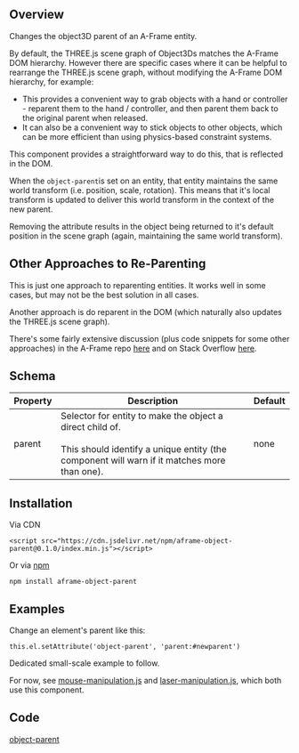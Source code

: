 ## Overview

Changes the object3D parent of an A-Frame entity.

By default, the THREE.js scene graph of Object3Ds matches the A-Frame DOM hierarchy.  However there are specific cases where it can be helpful to rearrange the THREE.js scene graph, without modifying the A-Frame DOM hierarchy, for example:

- This provides a convenient way to grab objects with a hand or controller - reparent them to the hand / controller, and then parent them back to the original parent when released.
- It can also be a convenient way to stick objects to other objects, which can be more efficient than using physics-based constraint systems.

This component provides a straightforward way to do this, that is reflected in the DOM.

When the `object-parent`is set on an entity, that entity maintains the same world transform (i.e. position, scale, rotation).  This means that it's local transform is updated to deliver this world transform in the context of the new parent.

Removing the attribute results in the object being returned to it's default position in the scene graph (again, maintaining the same world transform).



## Other Approaches to Re-Parenting

This is just one approach to reparenting entities.  It works well in some cases, but may not be the best solution in all cases.

Another approach is do reparent in the DOM (which naturally also updates the THREE.js scene graph).

There's some fairly extensive discussion (plus code snippets for some other approaches) in the A-Frame repo [here](https://github.com/aframevr/aframe/issues/2425) and on Stack Overflow [here](https://stackoverflow.com/questions/65538916/aframe-reparenting-an-element-keeping-its-world-position-rotation/65554657#65554657).



## Schema

| Property | Description                                                  | Default |
| -------- | ------------------------------------------------------------ | ------- |
| parent   | Selector for entity to make the object a direct child of.<br /><br />This should identify a unique entity (the component will warn if it matches more than one). | none    |



## Installation

Via CDN 
```
<script src="https://cdn.jsdelivr.net/npm/aframe-object-parent@0.1.0/index.min.js"></script>
```

Or via [npm](https://www.npmjs.com/package/aframe-object-parent)

```
npm install aframe-object-parent
```



## Examples

Change an element's parent like this:

```
this.el.setAttribute('object-parent', 'parent:#newparent')
```

Dedicated small-scale example to follow.

For now, see [mouse-manipulation.js](https://github.com/diarmidmackenzie/aframe-components/blob/main/components/mouse-manipulation/index.js) and [laser-manipulation.js](https://github.com/diarmidmackenzie/aframe-components/blob/main/components/laser-manipulation/index.js), which both use this component.

## Code

[object-parent](https://github.com/diarmidmackenzie/aframe-components/blob/main/components/object-parent/index.js)